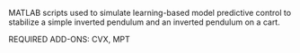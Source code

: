 MATLAB scripts used to simulate learning-based model predictive control to stabilize a simple inverted pendulum and an inverted pendulum on a cart.

REQUIRED ADD-ONS: CVX, MPT
